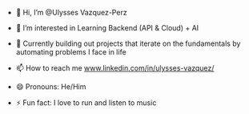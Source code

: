 - 👋 Hi, I’m @Ulysses Vazquez-Perz
- 👀 I’m interested in Learning Backend (API & Cloud) + AI
- 🌱 Currently building out projects that iterate on the fundamentals by automating problems I face in life

- 📫 How to reach me www.linkedin.com/in/ulysses-vazquez/
- 😄 Pronouns: He/Him
- ⚡ Fun fact: I love to run and listen to music

<!---
UlyssesBuilds/UlyssesBuilds is a ✨ special ✨ repository because its `README.md` (this file) appears on your GitHub profile.
You can click the Preview link to take a look at your changes.
--->
